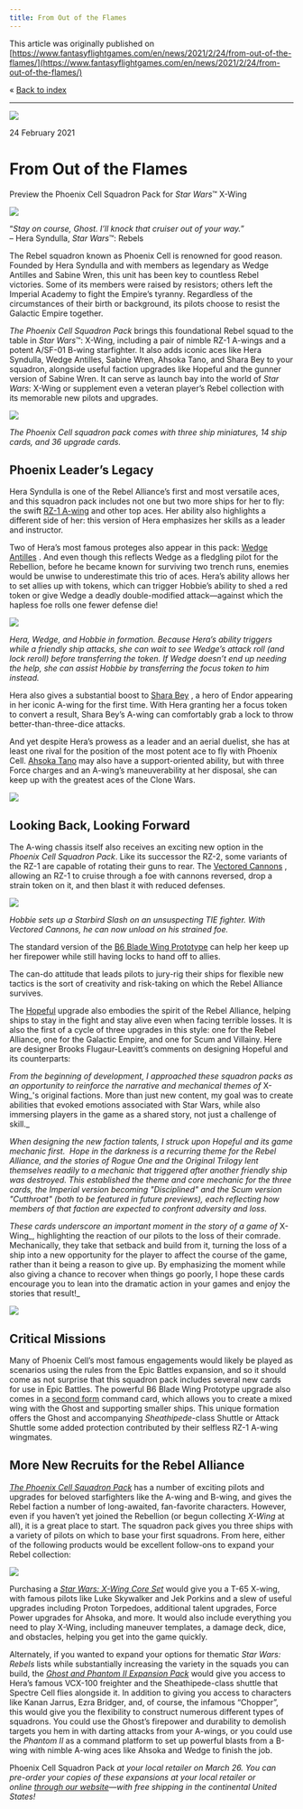 ```yaml
---
title: From Out of the Flames
---
```


This article was originally published on [https://www.fantasyflightgames.com/en/news/2021/2/24/from-out-of-the-flames/](https://www.fantasyflightgames.com/en/news/2021/2/24/from-out-of-the-flames/)

&laquo; [Back to index](../index.md)

---

![](eb005f638b4e132848526fdbd468ff95.jpg)

24 February 2021

From Out of the Flames
======================

Preview the Phoenix Cell Squadron Pack for _Star Wars_™ X-Wing

![](013c1d6229ac3ed46367f5148b5c337e.png)

“_Stay on course, Ghost. I’ll knock that cruiser out of your way._”  
– Hera Syndulla, _Star Wars_™: Rebels

The Rebel squadron known as Phoenix Cell is renowned for good reason. Founded by Hera Syndulla and with members as legendary as Wedge Antilles and Sabine Wren, this unit has been key to countless Rebel victories. Some of its members were raised by resistors; others left the Imperial Academy to fight the Empire’s tyranny. Regardless of the circumstances of their birth or background, its pilots choose to resist the Galactic Empire together.

_The Phoenix Cell Squadron Pack_ brings this foundational Rebel squad to the table in _Star Wars_™: X-Wing, including a pair of nimble RZ-1 A-wings and a potent A/SF-01 B-wing starfighter. It also adds iconic aces like Hera Syndulla, Wedge Antilles, Sabine Wren, Ahsoka Tano, and Shara Bey to your squadron, alongside useful faction upgrades like Hopeful and the gunner version of Sabine Wren. It can serve as launch bay into the world of _Star Wars_: X-Wing or supplement even a veteran player’s Rebel collection with its memorable new pilots and upgrades.

![](ee804d9cc3d927aac8cfe00656b967e2.png)

_The Phoenix Cell squadron pack comes with three ship miniatures, 14 ship cards, and 36 upgrade cards._

Phoenix Leader’s Legacy
-----------------------

Hera Syndulla is one of the Rebel Alliance’s first and most versatile aces, and this squadron pack includes not one but two more ships for her to fly: the swift [RZ-1 A-wing](a6df87758b4f55e61aca2fb25e0f6de7.png) and other top aces. Her ability also highlights a different side of her: this version of Hera emphasizes her skills as a leader and instructor.

Two of Hera’s most famous proteges also appear in this pack: [Wedge Antilles](d3ef60abaa9375f912b1295c3b5c44e0.png) . And even though this reflects Wedge as a fledgling pilot for the Rebellion, before he became known for surviving two trench runs, enemies would be unwise to underestimate this trio of aces. Hera’s ability allows her to set allies up with tokens, which can trigger Hobbie’s ability to shed a red token or give Wedge a deadly double-modified attack—against which the hapless foe rolls one fewer defense die!

![](3919fc1ea391889faa369e5b364e26f5.jpg)

_Hera, Wedge, and Hobbie in formation. Because Hera’s ability triggers while a friendly ship attacks, she can wait to see Wedge’s attack roll (and lock reroll) before transferring the token. If Wedge doesn’t end up needing the help, she can assist Hobbie by transferring the focus token to him instead._

Hera also gives a substantial boost to [Shara Bey](c0d85880e6be8547ff79aa6956d5044d.png) , a hero of Endor appearing in her iconic A-wing for the first time. With Hera granting her a focus token to convert a result, Shara Bey’s A-wing can comfortably grab a lock to throw better-than-three-dice attacks.

And yet despite Hera’s prowess as a leader and an aerial duelist, she has at least one rival for the position of the most potent ace to fly with Phoenix Cell. [Ahsoka Tano](50837ea53fca2fc2be4b162188a33db9.png) may also have a support-oriented ability, but with three Force charges and an A-wing’s maneuverability at her disposal, she can keep up with the greatest aces of the Clone Wars.

![](3e678e6a23a4c069015457b2bf3ea0d9.jpg)

Looking Back, Looking Forward
-----------------------------

The A-wing chassis itself also receives an exciting new option in the _Phoenix Cell Squadron Pack_. Like its successor the RZ-2, some variants of the RZ-1 are capable of rotating their guns to rear. The [Vectored Cannons](63298676b683f35c95f40d52a35ed406.png) , allowing an RZ-1 to cruise through a foe with cannons reversed, drop a strain token on it, and then blast it with reduced defenses.

![](f81b96e5efdcd8e015fb307d307e8f76.jpg)

_Hobbie sets up a Starbird Slash on an unsuspecting TIE fighter. With Vectored Cannons, he can now unload on his strained foe._

The standard version of the [B6 Blade Wing Prototype](c43991bc2001ccceedfc0711d30002ee.png) can help her keep up her firepower while still having locks to hand off to allies.

The can-do attitude that leads pilots to jury-rig their ships for flexible new tactics is the sort of creativity and risk-taking on which the Rebel Alliance survives.

The [Hopeful](d809652e471d1a5bb7cc3f3099764115.png) upgrade also embodies the spirit of the Rebel Alliance, helping ships to stay in the fight and stay alive even when facing terrible losses. It is also the first of a cycle of three upgrades in this style: one for the Rebel Alliance, one for the Galactic Empire, and one for Scum and Villainy. Here are designer Brooks Flugaur-Leavitt’s comments on designing Hopeful and its counterparts:

_From the beginning of development, I approached these squadron packs as an opportunity to reinforce the narrative and mechanical themes of_ X-Wing_'s original factions. More than just new content, my goal was to create abilities that evoked emotions associated with Star Wars, while also immersing players in the game as a shared story, not just a challenge of skill._

_When designing the new faction talents, I struck upon Hopeful and its game mechanic first.  Hope in the darkness is a recurring theme for the Rebel Alliance, and the stories of Rogue One and the Original Trilogy lent themselves readily to a mechanic that triggered after another friendly ship was destroyed. This established the theme and core mechanic for the three cards, the Imperial version becoming "Disciplined" and the Scum version "Cutthroat" (both to be featured in future previews), each reflecting how members of that faction are expected to confront adversity and loss._

_These cards underscore an important moment in the story of a game of_ X-Wing_, highlighting the reaction of our pilots to the loss of their comrade. Mechanically, they take that setback and build from it, turning the loss of a ship into a new opportunity for the player to affect the course of the game, rather than it being a reason to give up. By emphasizing the moment while also giving a chance to recover when things go poorly, I hope these cards encourage you to lean into the dramatic action in your games and enjoy the stories that result!_

_![](5b6407b7e724fe6da2cd2dd29d1646aa.png)_

Critical Missions
-----------------

Many of Phoenix Cell’s most famous engagements would likely be played as scenarios using the rules from the Epic Battles expansion, and so it should come as not surprise that this squadron pack includes several new cards for use in Epic Battles. The powerful B6 Blade Wing Prototype upgrade also comes in a [second form](17a0c60877631cbbcd8cf055ef5eb66c.png) command card, which allows you to create a mixed wing with the Ghost and supporting smaller ships. This unique formation offers the Ghost and accompanying _Sheathipede_\-class Shuttle or Attack Shuttle some added protection contributed by their selfless RZ-1 A-wing wingmates.

More New Recruits for the Rebel Alliance
----------------------------------------

_[The Phoenix Cell Squadron Pack](https://www.fantasyflightgames.com/en/products/x-wing-second-edition/products/phoenix-cell-squadron-pack/)_ has a number of exciting pilots and upgrades for beloved starfighters like the A-wing and B-wing, and gives the Rebel faction a number of long-awaited, fan-favorite characters. However, even if you haven’t yet joined the Rebellion (or begun collecting _X-Wing_ at all), it is a great place to start. The squadron pack gives you three ships with a variety of pilots on which to base your first squadrons. From here, either of the following products would be excellent follow-ons to expand your Rebel collection:

![](1cf86e735d3e0b06934b9055a22206fb.png)

Purchasing a _[Star Wars: X-Wing Core Set](https://drafts.fantasyflightgames.com/en/products/x-wing-second-edition/products/x-wing-second-edition/)_ would give you a T-65 X-wing, with famous pilots like Luke Skywalker and Jek Porkins and a slew of useful upgrades including Proton Torpedoes, additional talent upgrades, Force Power upgrades for Ahsoka, and more. It would also include everything you need to play X-Wing, including maneuver templates, a damage deck, dice, and obstacles, helping you get into the game quickly.

Alternately, if you wanted to expand your options for thematic _Star Wars: Rebels_ lists while substantially increasing the variety in the squads you can build, the _[Ghost and Phantom II Expansion Pack](https://drafts.fantasyflightgames.com/en/products/x-wing-second-edition/products/x-wing-second-edition-ghost-expansion-pack/)_ would give you access to Hera’s famous VCX-100 freighter and the Sheathipede-class shuttle that Spectre Cell flies alongside it. In addition to giving you access to characters like Kanan Jarrus, Ezra Bridger, and, of course, the infamous “Chopper”, this would give you the flexibility to construct numerous different types of squadrons. You could use the Ghost’s firepower and durability to demolish targets you hem in with darting attacks from your A-wings, or you could use the _Phantom II_ as a command platform to set up powerful blasts from a B-wing with nimble A-wing aces like Ahsoka and Wedge to finish the job.

Phoenix Cell Squadron Pack _at your local retailer on March 26. You can pre-order your copies of these expansions at your local retailer or online [through our website](https://store.us.asmodee.com/preorders/create/SWL81/)—with free shipping in the continental United States!_